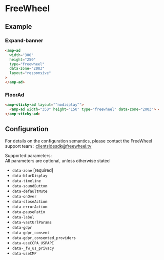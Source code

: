 <!---
Copyright 2018 The AMP HTML Authors. All Rights Reserved.

Licensed under the Apache License, Version 2.0 (the "License");
you may not use this file except in compliance with the License.
You may obtain a copy of the License at

      http://www.apache.org/licenses/LICENSE-2.0

Unless required by applicable law or agreed to in writing, software
distributed under the License is distributed on an "AS-IS" BASIS,
WITHOUT WARRANTIES OR CONDITIONS OF ANY KIND, either express or implied.
See the License for the specific language governing permissions and
limitations under the License.
-->

# FreeWheel

## Example

### Expand-banner

```html
<amp-ad
  width="300"
  height="250"
  type="freewheel"
  data-zone="2003"
  layout="responsive"
>
</amp-ad>
```

### FloorAd

```html
<amp-sticky-ad layout="”nodisplay”">
  <amp-ad width="350" height="150" type="freewheel" data-zone="2003"> </amp-ad>
</amp-sticky-ad>
```

## Configuration

For details on the configuration semantics, please contact the FreeWheel support team : clientsidesdk@freewheel.tv

Supported parameters:  
All parameters are optional, unless otherwise stated

-   `data-zone` [required]
-   `data-blurDisplay`
-   `data-timeline`
-   `data-soundButton`
-   `data-defaultMute`
-   `data-onOver`
-   `data-closeAction`
-   `data-errorAction`
-   `data-pauseRatio`
-   `data-label`
-   `data-vastUrlParams`
-   `data-gdpr`
-   `data-gdpr_consent`
-   `data-gdpr_consented_providers`
-   `data-useCCPA_USPAPI`
-   `data-_fw_us_privacy`
-   `data-useCMP`
